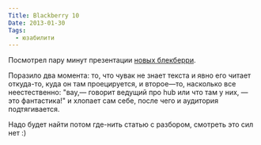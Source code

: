 ```yaml
---
Title: Blackberry 10
Date: 2013-01-30
Tags:
  - юзабилити
---
```


Посмотрел пару минут презентации [новых блекберри][1].

Поразило два момента: то, что чувак не знает текста и явно его читает откуда-то, куда он там проецируется, и второе—то, насколько все неестественно: "вау,— говорит ведущий про hub или что там у них, — это фантастика!" и хлопает сам себе, после чего и аудитория подтягивается.

Надо будет найти потом где-нить статью с разбором, смотреть это сил нет :)

[1]: http://global.blackberry.com/blackberry-10.html